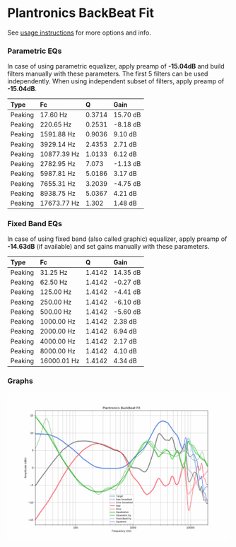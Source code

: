 # Plantronics BackBeat Fit
See [usage instructions](https://github.com/jaakkopasanen/AutoEq#usage) for more options and info.

### Parametric EQs
In case of using parametric equalizer, apply preamp of **-15.04dB** and build filters manually
with these parameters. The first 5 filters can be used independently.
When using independent subset of filters, apply preamp of **-15.04dB**.

| Type    | Fc          |      Q | Gain     |
|:--------|:------------|:-------|:---------|
| Peaking | 17.60 Hz    | 0.3714 | 15.70 dB |
| Peaking | 220.65 Hz   | 0.2531 | -8.18 dB |
| Peaking | 1591.88 Hz  | 0.9036 | 9.10 dB  |
| Peaking | 3929.14 Hz  | 2.4353 | 2.71 dB  |
| Peaking | 10877.39 Hz | 1.0133 | 6.12 dB  |
| Peaking | 2782.95 Hz  | 7.073  | -1.13 dB |
| Peaking | 5987.81 Hz  | 5.0186 | 3.17 dB  |
| Peaking | 7655.31 Hz  | 3.2039 | -4.75 dB |
| Peaking | 8938.75 Hz  | 5.0367 | 4.21 dB  |
| Peaking | 17673.77 Hz | 1.302  | 1.48 dB  |

### Fixed Band EQs
In case of using fixed band (also called graphic) equalizer, apply preamp of **-14.63dB**
(if available) and set gains manually with these parameters.

| Type    | Fc          |      Q | Gain     |
|:--------|:------------|:-------|:---------|
| Peaking | 31.25 Hz    | 1.4142 | 14.35 dB |
| Peaking | 62.50 Hz    | 1.4142 | -0.27 dB |
| Peaking | 125.00 Hz   | 1.4142 | -4.41 dB |
| Peaking | 250.00 Hz   | 1.4142 | -6.10 dB |
| Peaking | 500.00 Hz   | 1.4142 | -5.60 dB |
| Peaking | 1000.00 Hz  | 1.4142 | 2.38 dB  |
| Peaking | 2000.00 Hz  | 1.4142 | 6.94 dB  |
| Peaking | 4000.00 Hz  | 1.4142 | 2.17 dB  |
| Peaking | 8000.00 Hz  | 1.4142 | 4.10 dB  |
| Peaking | 16000.01 Hz | 1.4142 | 4.34 dB  |

### Graphs
![](./Plantronics%20BackBeat%20Fit.png)